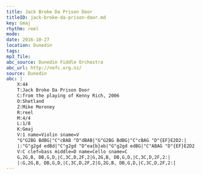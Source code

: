 ```yaml
---
title: Jack Broke Da Prison Door
titleID: jack-broke-da-prison-door.md
key: Gmaj
rhythm: reel
mode:
date: 2016-10-27
location: Dunedin
tags:
mp3_file:
abc_source: Dunedin Fiddle Orchestra
abc_url: http://nefc.org.nz/
source: Dunedin
abc: |
    X:44
    T:Jack Broke Da Prison Door
    C:from the playing of Kenny Rich, 2006
    O:Shetland
    Z:Mike Moroney
    R:reel
    M:4/4
    L:1/8
    K:Gmaj
    V:1 name=Violin sname=V
    "G"G2BG BdBG|"C"cBAB "D"dBAB|"G"G2BG BdBG|"C"cBAG "D"{EF}E2D2:|
    |:"G"g2gd edBd|"C"g2gd "D"ea{b}ab|"G"g2gd edBG|"C"ABAG "D"{EF}E2D2:|]
    V:C clef=bass middle=D name=Cello sname=C
    G,2G,B, DB,G,D,|C,3C,D,2F,2|G,2G,B, DB,G,D,|C,3C,D,2F,2:|
    |:G,2G,B, DB,G,D,|C,3C,D,2F,2|G,2G,B, DB,G,D,|C,3C,D,2F,2:|
---
```

